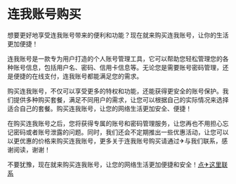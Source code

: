 # 连我账号购买

想要更好地享受连我账号带来的便利和功能？现在就来购买连我账号，让你的生活更加便捷！

连我账号是一款专为用户打造的个人账号管理工具，它可以帮助您轻松管理您的各种账号信息，包括用户名、密码、信用卡信息等。无论您是需要账号密码管理，还是便捷的在线支付，连我账号都能满足您的需求。

购买连我账号，不仅可以享受更多的特权和功能，还能获得更安全的账号保护。我们提供多种购买套餐，满足不同用户的需求，让您可以根据自己的实际情况来选择适合自己的套餐。购买连我账号，让您的网络生活更加安全、便捷！

在购买连我账号之后，您将获得专属的账号和密码管理服务，让您再也不用担心忘记密码或者账号泄露的问题。同时，我们还会不定期推出一些优惠活动，让您可以以更优惠的价格来购买连我账号，更多关于连我账号购买请通过✈与我们联系，感谢阅读，谢谢！

不要犹豫，现在就来购买连我账号，让您的网络生活更加便捷和安全！[点✈这里联系](https://acc.k02.cc)